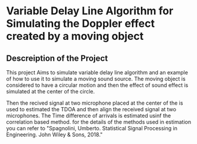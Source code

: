 # Variable Delay Line Algorithm for Simulating the Doppler effect created by a moving object
Descreiption of the Project
--------------------------------------------------------------------------------------------
This project Aims to simulate variable delay line algorithm and an example of how to use it to simulate a moving sound source. The moving object is considered to have a circular motion and then the effect of sound effect is simulated at the center of the circle.

Then the recived signal at two microphone placed at the center of the is used to estimated the TDOA and then align the received signal at two microphones.
The Time difference of arrivals is estimated usinf the correlation based method. for the details of the methods used in estimation you can refer to "Spagnolini, Umberto. Statistical Signal Processing in Engineering. John Wiley & Sons, 2018."

